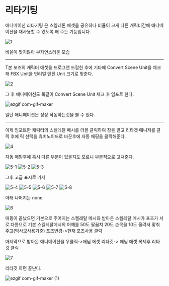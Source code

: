 # 리타기팅
애니메이션 리타기팅 은 스켈레톤 애셋을 공유하나 비율이 크게 다른 캐릭터간에 애니메이션을 재사용할 수 있도록 해 주는 기능입니다.



![1](https://user-images.githubusercontent.com/48274630/158174285-e9f9191b-e669-4ecc-ab44-1471d0770aee.PNG)

비율이 맞지않아 부자연스러운 모습

------


T본 포즈의 캐릭터 애셋을 드로그앤 드랍한 후에 기타에 Convert Scene Unit을 체크해 FBX Unit을 언리얼 엔진 Unit 크기로 맞춘다.

![2](https://user-images.githubusercontent.com/48274630/158175507-408ba1f1-223b-4aa7-9373-ec74753568e0.PNG)

그 후 애니메이션도 똑같이 Convert Scene Unit 체크 후 임포트 한다.



![ezgif com-gif-maker](https://user-images.githubusercontent.com/48274630/158176430-e7930559-33d8-4a14-a26c-e411316830a7.gif)

일단 애니메이션은 정상 작동하는것을 볼 수 있다.

---

이제 임포트한 캐릭터의 스켈레탈 메시를 더블 클릭하여 창을 열고 리타겟 매니저를 클릭 후에 릭 선택을 휴머노이드로 바꾼후에 자동 매핑을 클릭해준다.


![4](https://user-images.githubusercontent.com/48274630/158177251-79c413b6-5b34-4430-9e2f-a4fe8a4a0988.PNG)

자동 매핑후에 혹시 다른 부분이 있을지도 모르니 부분적으로 고쳐준다.

![5-1](https://user-images.githubusercontent.com/48274630/158180128-6014fb02-b0f7-488c-9e8f-281cecc6b749.PNG)
![5-2](https://user-images.githubusercontent.com/48274630/158180127-4df6a86f-41c1-4293-9965-598ca5b23409.PNG)
![5-3](https://user-images.githubusercontent.com/48274630/158180124-32bf4cb2-a6b7-4897-b331-31baa216d1fd.PNG)

그후 고급 표시로 가서

![5-4](https://user-images.githubusercontent.com/48274630/158180123-203a3617-7c70-4e96-8c33-6b3a227ea1be.PNG)
![5-5](https://user-images.githubusercontent.com/48274630/158180122-89e08f5f-365b-449a-97eb-72942c692858.PNG)
![5-6](https://user-images.githubusercontent.com/48274630/158180117-c04203d0-6f47-4959-9846-8caeeacdd8e6.PNG)
![5-7](https://user-images.githubusercontent.com/48274630/158180116-dbe118e4-20e5-422d-a40c-b25b07885ae8.PNG)
![5-8](https://user-images.githubusercontent.com/48274630/158180113-bf09b549-5c65-488e-9bb5-b59466a4a056.PNG)

아래 나머지는 none

![6](https://user-images.githubusercontent.com/48274630/158180111-acec7ce3-d59e-4f9b-9ee3-ee59a8a17696.PNG)

매핑이 끝났으면 기본으로 주어지는 스켈레탈 메시와 받아온 스켈레탈 메시가 포즈가 서로 다름으로 기본 스켈레탈메시의 어깨를 50도 팔꿈치 20도 손목을 10도 올려서 맞춰주고(믹사모사용기준) 포즈변경->현재 포즈사용 클릭


마지막으로 받아온 애니메이션을 우클릭->애님 에셋 리타깃-> 애님 에셋 복제후 리타깃 클릭

![7](https://user-images.githubusercontent.com/48274630/158180110-08f90c23-6ebb-4075-adac-5b075a7f1354.PNG)

리타깃 하면 끝난다.

![ezgif com-gif-maker (1)](https://user-images.githubusercontent.com/48274630/158180367-ee0e4854-a747-4e32-98ef-9d6d834893d1.gif)
